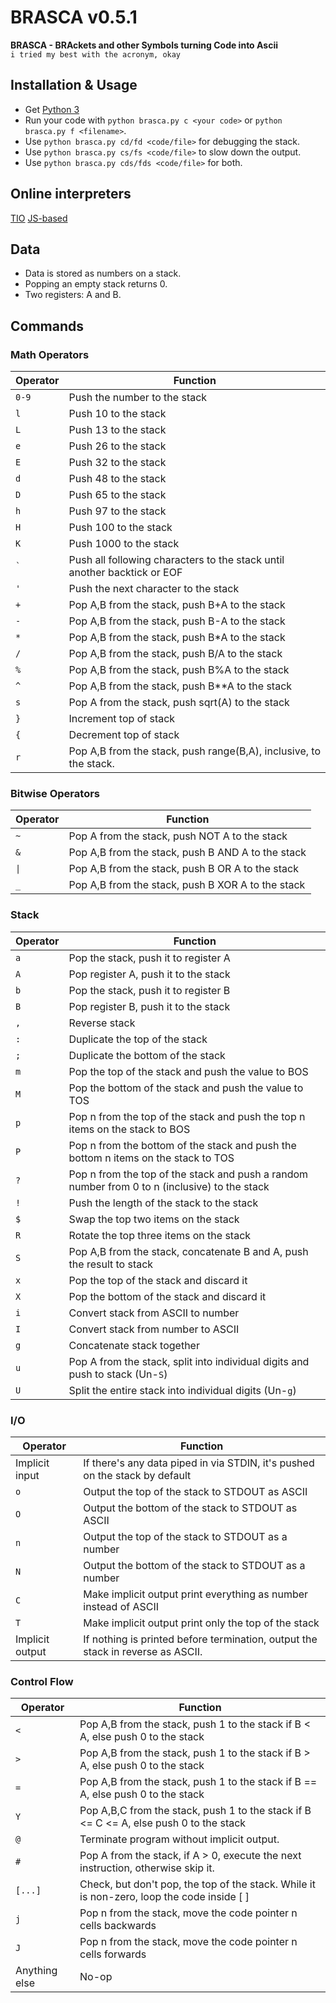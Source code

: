 # BRASCA v0.5.1

**BRASCA - BRAckets and other Symbols turning Code into Ascii**  
`i tried my best with the acronym, okay`

## Installation & Usage

* Get [Python 3](http://www.python.org)
* Run your code with `python brasca.py c <your code>` or `python brasca.py f <filename>`.
* Use `python brasca.py cd/fd <code/file>` for debugging the stack.
* Use `python brasca.py cs/fs <code/file>` to slow down the output.
* Use `python brasca.py cds/fds <code/file>` for both.

## Online interpreters
[TIO](https://tio.run/##zVt7c9s2Ev9fnwK1r5VUS7acR5P4LLd2kl7d1nHGdud643FZSIQkpiTBkKBlTx9fPbcLPkSQkAjGT8@0sUlg97dPLIBlcC1m3H/6Mgg/OV7AQ0Gi66hHPCpmrUnIPSIcj5HslctYkDwOqW/DP@kL/Av@m7JW@kCEdMxGdPxHqzV2aRSRg5BGY/oaf99pEfhZW1s7FTCgR0I2dSLBwogAFXJJQ4eOXBbBADnQZhNiWY7vCMvqRMyddHda8gX@rEsacmJOJn@JgzcjOWBIzi/U5xSeDdRHI@XRgsd@yMicAQNqO/6UsEsWgtbwVxqR8YyCrMj32zLjEIZYHrcZ0P2euhEr4H7vBMzuOz6xqaD5Y2dCfC5NANOB2aYTUSGuO92dfEiBPgywcDqQX8xAlJ3u@c5Of/tCmTThIbF6xCLAlPmxx0IqWKdEqsRIwwztFcWuQKbqm3Nk2as8LeNQLbNJg4D5doeHdich3O3mwxnorE5y8JKFVn@g6ESpcUaM@SQAIwhmk2smSvahLqrq2spGVG10NnMiMndcl0SCgw9Q@E3MGBmBwf9gggQ8coTD/ZLHzWeOyyyX8yACon/@rVBkZIwOgQ6LpAKOzEOVAI6w0jdVLx0nDlWUWz6HyHOdMUQJ2DYXRj9C8EAVd/19HM0ITBwBR8ElNGmePAIDGGAlA6TP9HB0wVuqFsX3ReqX1I0Z4ZNFxCAnDRd8n/LAX1cyQbeRg7rLBRlxISBVAeeVYlnJuDrpHD9ioegMkiH1AhohwBkq/@WSLwBUhQe7yuxcYsGDLHGWE01OVg2zkIk49AueV43EdEgBGLJJYreEplYFPCgKfw8wB5nGTiGMEVC2eOSYIias7GFqkuxPFV/2lAwhJumaJl3RLFUuFJRgLc8e6WaPqrMLPlfE3o5SF9QGMCa725JICcFExq5e7kFTcaukR129UgapCU9wPY6YVmT5puxUBT7ZiG5OS3oLknKZPxUzvcMm78p0U1eDl50Fi0Joxi4suJKaXCEIrhDEBX2QTnnd6OasRrHj2snDMj/BvEAtbPCJBXWHUnOoL2FhdNnHmAumWAeLg2w5g@TDPQ9XqGqlgItPqUYAs1ZI75FBtZCojOoPybYySvpIFedwObWSrGVgmSDobudryaqrzEsn6slnbpgpplsFW2Rw0YgBeEeIRZRkpGaGZdXEuZxzAZMyRPVTspE4S05fLUN7rVbTZ2HM6m07JE9Wc/q9sTmKwyogTOnjxHryqTe1cA9yeg0ZyyM0nEIk@AK2L4HcM2EZCFuazeCaTMjuBFTuU4/tVd@OyS6GzV6rdcYhnnBzA6E9iqc9EkPemthbYww14EJtzDeTrfEmDo1cPic2n/uExyKIRTo82hpHEpiD@yLkaVlSYsvyKNTFVmrCBAAYorD1Sp0sxZZXkmufPqVbsiRZkQPMOkkaxCTl0aA4r5iTsvxGjoC3HC3/TjJcgU9ez@7KBFl4U8xo4bVqm9ygRVLnGrIX5chPxyibsKXeVXmwTuTqugvJb0@tUlckmIEmdgpaK1bQg2qwVxx425zctgG5J@bknhiQe2pO7qkBuWfm5J4ZkHtuTu65AblvzMl9Y0DuhTm5FwbkXpqTe2lA7pU5uVcG5NwGbmwSFj83oGfieaxBXJgY922DwDAJNLtBZJiY900DXzaJjVkDdzHx5h@a@IuJw/zUiKAJxT/Xdsj6GzYOGRYEpsSzR1jq9U0y9t/I5tC/AZsNEzYhspHL3Yk8wdXxoYsVWF@qSjAmg3Cj4eDGQh4Xd0Y9QgGl3kJLJHS6reqCLQVIVnsokGY0rBW8/Xt7pWOo57faqteofC5LIY@3asqZje2L7ipCSkW1gduoqkaOKG5fA9y88cKh@FLsG@gH@7Z9xw6gc9kNauCnfcR3Go/wakE8AMi@CcivEeRR7AoncK8fAOTXJiC3ksQi2BS8x3YunUi3lbx7sFtbJmi/lCrlduzyB8D4pQnE3xDi26uA@8sS9R1b3cjskQygj@FNEFaZ403h5gQ2fumvETDo0G5Xl6QPHDF3YA/bICv9g6DfHZ/dKuZ/TNT1lcyH7948gD2/MsH3F@I7PnkAeH@ZwLMQ3q8Pgu83wKfxvlPtJr4CnCLwQB6u88WB9f7KUqF4WQAEDNQz0nI5MOcyMuGyL7lk9zBmwqgXBWbSHOj5HDTgYyRPD/mkh/ZLDmUUDtnpfi3hHSRsx3g/Kg/pQRQ@WcHhczMPvcnICup/q6gXd2ymwLNrN1NU2Xh6CxMq0ngojccvVfVjfCREtCyTG6/PMkaGTZIwwHeU4yspWl64pQef9fia6twYX1CjP@LLZp5I7xcej31huoPzFzu4QS@ZumIPZ2yj27HT@xo7PSI9rPaFG/rDtzJZJn1aaUfEoL/95IWp3@VNXR3YZ5bPFboGAL7I17jFZWpt0tacZaTXrSYs/4UsozkNpKHFnBNHMC8i3L9xMr/zjD8ykO9E2pSLbJESs5Cx@5VxfOeKGN9EZdr7nIoeT1GPY@7juunnygR3SQhH9@8nGGORQJE28B9qFGHTshjLHSDtFkA27fbmB@74kp3fXSSy/OAL@xaWJ70xpjlIJoXUV7jSS2fXn@g1UQ6CN1CHk6oDyj5BgIjjYMpPc1@nrzsfV4TqpSla6XtQ5FouFkBJJu8NybOXaSsr/r07JM9fLJ@nnDgCi3OJBK/r5XQAXS/3YVHuRfNbooHOxr3JPVDFfvXZUgPkVr3YV7L8dYBIaNeX7Cv9rkL71yJtk8LaZFGvcImRyy9@/1RL0jctQ2SnThLNzU7SIRnYJnnmlxTndCnOYk65SnLKVSWntOrcQG1num0xNWcCh1vHBo7G5VGLbMLAlu/909eHh2lrY53XLVoRKv3GS9sRSqJUG5W1lxH4I4d0xjP1Gqjbg7C2h@22gaWPl4pqEgQPL20efE2E9lWh0wz6eA1cNG4DMd8tF/OxGldj2IXAmnh@zX0Rcpd87/J5vUJ2USE/syiCOpre9Q0Iqm@XNkpc23pKzETVTduN9lAX/wHzyL71@1HH3uNVx1Be6XyMwa3vQRHD4aPVRPt/bdDEARNzxvzHsLVEfWF1Ocb/PV4H@g4d6IyFnoMbs9btJEX8zItdOcKktlxHAJAPbdn/S13yIfaCmsQutY56HdTqo9qCUIvoAyL6EVBgNTeHwjpq0uOg9s/Uc/sx54bfITZj11fZbRiwO0d2/8W2177sma02W1fVndS8X2DRu3KDpeyU@tsXNRZaJlUuVLFBvLaZVivtRUlaWJLvSta9OxXVxJNer@7qKX14Z9YpdGZIM/lUT9JsqTuX5MMUKUUQMnkgE@XfqOJ3kGk7VLVNXt8bre@MXz/Db1ocAaXhhMxnzIctPgfGoYwq4YBNge0Edu92TX90s34r9duVHM0xspY9BPJc2REt82ReacJKwZU6FdaP5BVK9qVm@QtNoxTIrsYsEOQndj3ikHiw1yYM40CUPniqZvN04lv5D6RtNGRJnPVT7rHkC9c58wWZh9yf9vAkmM/BOAQ4cRVuUkqvvT05OT7ZIbrppbvXZEL@DfcmpGuPCgvAlQ/hCyIk3wEcpo6bfrPQarpxWIxVQgB8TLPDWHnPe4OjSjpcWYVoMGLo6zFWN6u0bs@2hLg@QBe0aZWsllyqzyq5FWI3Frle3OaiLhUTfz79Hw)
[JS-based](https://sjoerdpennings.github.io/brasca-online/)

## Data

* Data is stored as numbers on a stack.
* Popping an empty stack returns 0.
* Two registers: A and B.

## Commands

### Math Operators

|Operator|Function|
|-------|-------|
|`0-9`|Push the number to the stack|
|`l`|Push 10 to the stack|
|`L`|Push 13 to the stack|
|`e`|Push 26 to the stack|
|`E`|Push 32 to the stack|
|`d`|Push 48 to the stack|
|`D`|Push 65 to the stack|
|`h`|Push 97 to the stack|
|`H`|Push 100 to the stack|
|`K`|Push 1000 to the stack|
|`` ` ``|Push all following characters to the stack until another backtick or EOF|
|`'`|Push the next character to the stack|
|`+`|Pop A,B from the stack, push B+A to the stack|
|`-`|Pop A,B from the stack, push B-A to the stack|
|`*`|Pop A,B from the stack, push B\*A to the stack|
|`/`|Pop A,B from the stack, push B\/A to the stack|
|`%`|Pop A,B from the stack, push B%A to the stack|
|`^`|Pop A,B from the stack, push B\*\*A to the stack|
|`s`|Pop A from the stack, push sqrt(A) to the stack|
|`}`|Increment top of stack|
|`{`|Decrement top of stack|
|`r`|Pop A,B from the stack, push range(B,A), inclusive, to the stack.|

### Bitwise Operators

|Operator|Function|
|-------|-------|
|`~`|Pop A from the stack, push NOT A to the stack|
|`&`|Pop A,B from the stack, push B AND A to the stack|
|`\|`|Pop A,B from the stack, push B OR A to the stack|
|`_`|Pop A,B from the stack, push B XOR A to the stack|

### Stack

|Operator|Function|
|-------|-------|
|`a`|Pop the stack, push it to register A|
|`A`|Pop register A, push it to the stack|
|`b`|Pop the stack, push it to register B|
|`B`|Pop register B, push it to the stack|
|`,`|Reverse stack|
|`:`|Duplicate the top of the stack|
|`;`|Duplicate the bottom of the stack|
|`m`|Pop the top of the stack and push the value to BOS|
|`M`|Pop the bottom of the stack and push the value to TOS|
|`p`|Pop n from the top of the stack and push the top n items on the stack to BOS|
|`P`|Pop n from the bottom of the stack and push the bottom n items on the stack to TOS|
|`?`|Pop n from the top of the stack and push a random number from 0 to n (inclusive) to the stack|
|`!`|Push the length of the stack to the stack|
|`$`|Swap the top two items on the stack|
|`R`|Rotate the top three items on the stack|
|`S`|Pop A,B from the stack, concatenate B and A, push the result to stack|
|`x`|Pop the top of the stack and discard it|
|`X`|Pop the bottom of the stack and discard it|
|`i`|Convert stack from ASCII to number|
|`I`|Convert stack from number to ASCII|
|`g`|Concatenate stack together|
|`u`|Pop A from the stack, split into individual digits and push to stack (Un-`S`)|
|`U`|Split the entire stack into individual digits (Un-`g`)|

### I/O

|Operator|Function|
|-------|-------|
|Implicit input|If there's any data piped in via STDIN, it's pushed on the stack by default|
|`o`|Output the top of the stack to STDOUT as ASCII|
|`O`|Output the bottom of the stack to STDOUT as ASCII|
|`n`|Output the top of the stack to STDOUT as a number|
|`N`|Output the bottom of the stack to STDOUT as a number|
|`C`|Make implicit output print everything as number instead of ASCII|
|`T`|Make implicit output print only the top of the stack|
|Implicit output|If nothing is printed before termination, output the stack in reverse as ASCII.|

### Control Flow

|Operator|Function|
|-------|-------|
|`<`|Pop A,B from the stack, push 1 to the stack if B < A, else push 0 to the stack|
|`>`|Pop A,B from the stack, push 1 to the stack if B > A, else push 0 to the stack|
|`=`|Pop A,B from the stack, push 1 to the stack if B == A, else push 0 to the stack|
|`Y`|Pop A,B,C from the stack, push 1 to the stack if B <= C <= A, else push 0 to the stack|
|`@`|Terminate program without implicit output.|
|`#`|Pop A from the stack, if A > 0, execute the next instruction, otherwise skip it.|
|`[...]`    |Check, but don't pop, the top of the stack. While it is non-zero, loop the code inside \[ \]|
|`j`|Pop n from the stack, move the code pointer n cells backwards|
|`J`|Pop n from the stack, move the code pointer n cells forwards|
|Anything else|No-op|
